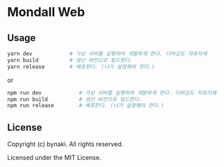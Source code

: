 # Mondall Web


## Usage

```bash
yarn dev            # 가상 서버를 실행하여 개발하게 한다. 디버깅도 자유자재
yarn build          # 생산 버전으로 빌드한다.
yarn release        # 배포한다. (너가 설정해야 한다.)
```
or
```bash
npm run dev            # 가상 서버를 실행하여 개발하게 한다. 디버깅도 자유자재
npm run build          # 생산 버전으로 빌드한다.
npm run release        # 배포한다. (너가 설정해야 한다.)
```


## License

Copyright (c) bynaki. All rights reserved.

Licensed under the MIT License.